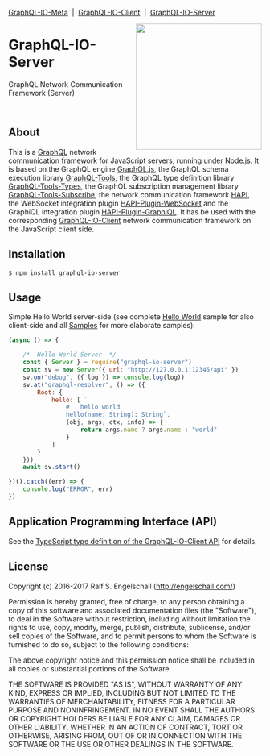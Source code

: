 
[GraphQL-IO-Meta](https://github.com/rse/graphql-io) &nbsp;|&nbsp;
[GraphQL-IO-Client](https://github.com/rse/graphql-io-client) &nbsp;|&nbsp;
[GraphQL-IO-Server](https://github.com/rse/graphql-io-server)

<img src="https://rawgit.com/rse/graphql-io/master/graphql-io.svg" width="250" align="right" alt=""/>

GraphQL-IO-Server
=================

GraphQL Network Communication Framework (Server)

<p/>
<img src="https://nodei.co/npm/graphql-io-server.png?downloads=true&stars=true" alt=""/>

<p/>
<img src="https://david-dm.org/rse/graphql-io-server.png" alt=""/>

About
-----

This is a [GraphQL](http://graphql.org/) network communication framework for
JavaScript servers, running under Node.js.
It is based on the GraphQL engine [GraphQL.js](http://graphql.org/graphql-js/),
the GraphQL schema execution library [GraphQL-Tools](http://dev.apollodata.com/tools/graphql-tools/),
the GraphQL type definition library [GraphQL-Tools-Types](https://github.com/rse/graphql-tools-types),
the GraphQL subscription management library [GraphQL-Tools-Subscribe](https://github.com/rse/graphql-tools-subscribe),
the network communication framework [HAPI](https://hapijs.com),
the WebSocket integration plugin [HAPI-Plugin-WebSocket](https://github.com/rse/hapi-plugin-websocket)
and the GraphiQL integration plugin [HAPI-Plugin-GraphiQL](https://github.com/rse/hapi-plugin-graphiql).
It has be used with the corresponding [GraphQL-IO-Client](https://github.com/rse/graphql-io-client)
network communication framework on the JavaScript client side.

Installation
------------

```shell
$ npm install graphql-io-server
```

Usage
-----

Simple Hello World server-side
(see complete [Hello World](https://github.com/rse/graphql-io/blob/master/sample/1-hello/sample.js) sample for also client-side
and all [Samples](https://github.com/rse/graphql-io/tree/master/sample/) for more elaborate samples):


```js
(async () => {

    /*  Hello World Server  */
    const { Server } = require("graphql-io-server")
    const sv = new Server({ url: "http://127.0.0.1:12345/api" })
    sv.on("debug", ({ log }) => console.log(log))
    sv.at("graphql-resolver", () => ({
        Root: {
            hello: [ `
                #   hello world
                hello(name: String): String`,
                (obj, args, ctx, info) => {
                    return args.name ? args.name : "world"
                }
            ]
        }
    }))
    await sv.start()

})().catch((err) => {
    console.log("ERROR", err)
})
```

Application Programming Interface (API)
---------------------------------------

See the [TypeScript type definition of the GraphQL-IO-Client API](src/graphql-io.d.ts) for details.

License
-------

Copyright (c) 2016-2017 Ralf S. Engelschall (http://engelschall.com/)

Permission is hereby granted, free of charge, to any person obtaining
a copy of this software and associated documentation files (the
"Software"), to deal in the Software without restriction, including
without limitation the rights to use, copy, modify, merge, publish,
distribute, sublicense, and/or sell copies of the Software, and to
permit persons to whom the Software is furnished to do so, subject to
the following conditions:

The above copyright notice and this permission notice shall be included
in all copies or substantial portions of the Software.

THE SOFTWARE IS PROVIDED "AS IS", WITHOUT WARRANTY OF ANY KIND,
EXPRESS OR IMPLIED, INCLUDING BUT NOT LIMITED TO THE WARRANTIES OF
MERCHANTABILITY, FITNESS FOR A PARTICULAR PURPOSE AND NONINFRINGEMENT.
IN NO EVENT SHALL THE AUTHORS OR COPYRIGHT HOLDERS BE LIABLE FOR ANY
CLAIM, DAMAGES OR OTHER LIABILITY, WHETHER IN AN ACTION OF CONTRACT,
TORT OR OTHERWISE, ARISING FROM, OUT OF OR IN CONNECTION WITH THE
SOFTWARE OR THE USE OR OTHER DEALINGS IN THE SOFTWARE.

